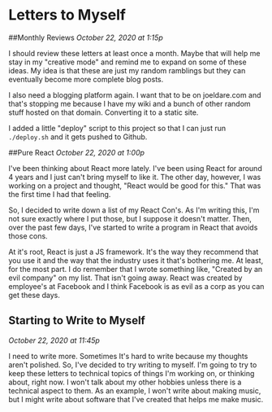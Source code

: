 # Letters to Myself

##Monthly Reviews
*October 22, 2020 at 1:15p*

I should review these letters at least once a month. Maybe that will help me stay in my "creative mode" and remind me to expand on some of these ideas. My idea is that these are just my random ramblings but they can eventually become more complete blog posts.

I also need a blogging platform again. I want that to be on joeldare.com and that's stopping me because I have my wiki and a bunch of other random stuff hosted on that domain. Converting it to a static site.

I added a little "deploy" script to this project so that I can just run `./deploy.sh` and it gets pushed to Github.


##Pure React
*October 22, 2020 at 1:00p*

I've been thinking about React more lately. I've been using React for around 4 years and I just can't bring myself to like it. The other day, however, I was working on a project and thought, "React would be good for this." That was the first time I had that feeling.

So, I decided to write down a list of my React Con's. As I'm writing this, I'm not sure exactly where I put those, but I suppose it doesn't matter. Then, over the past few days, I've started to write a program in React that avoids those cons.

At it's root, React is just a JS framework. It's the way they recommend that you use it and the way that the industry uses it that's bothering me. At least, for the most part. I do remember that I wrote something like, "Created by an evil company" on my list. That isn't going away. React was created by employee's at Facebook and I think Facebook is as evil as a corp as you can get these days.


## Starting to Write to Myself
*October 22, 2020 at 11:45p*

I need to write more. Sometimes It's hard to write because my thoughts aren't polished. So, I've decided to try writing to myself. I'm going to try to keep these letters to technical topics of things I'm working on, or thinking about, right now. I won't talk about my other hobbies unless there is a technical aspect to them. As an example, I won't write about making music, but I might write about software that I've created that helps me make music.
